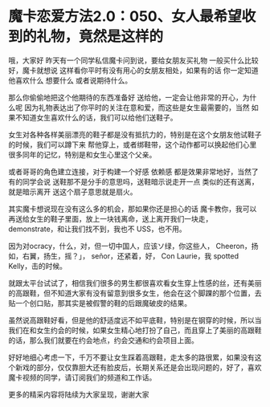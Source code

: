 # 魔卡恋爱方法2.0：050、女人最希望收到的礼物，竟然是这样的

哦，大家好 昨天有一个同学私信魔卡问到说，要给女朋友买礼物 一般买什么比较好，魔卡就想说 这样看你平时有没有用心的女朋友相处，如果有的话 你一定知道他喜欢什么 想要什么 或者说期待什么。

那么你偷偷地把这个他期待的东西准备好 送给他，一定会让他非常的开心，为什么呢 因为礼物表达出了你平时的关注在意和爱，而这些是女生最需要的，当然 如果不知道女生喜欢什么的话，我们可以给他们送鞋子。

女生对各种各样美丽漂亮的鞋子都是没有抵抗力的，特别是在这个女朋友他试鞋子的时候，我们可以蹲下来 帮他穿上，或者绑鞋带，这个动作都可以换起他们心里很多同年的记忆，特别是和女生心里这个父亲。

或者哥哥的角色建立连接，对于构建一个好感 依赖感 都是效果非常地好，当然了 有的同学会说 送鞋那不是分手的意思吗，送鞋暗示说走开一点 类似的还有送离，就是暗示离开 送这个扇子意思就是扇火。

其实魔卡想说现在没有这么多的机会，那如果你还是担心的话 魔卡教你，我可以再送给女生的鞋子里面，放上一块钱离命，送上离开我们一块走， demonstrate，和让我们找不到，我也不 USS，也不用。

因为对ocracy，什么，对，但一切中国人，应该ソ绿，你这些人， Cheeron，扬如，右翼，扬生，摇？」， señor，还紧着，好， Con Laurie，我 spotted Kelly，击的时候。

就跟太平台试试了，相信我们很多的男生都很喜欢看女生穿上性感的丝，还有美丽的高跟鞋，但不知道大家有没有留意到很多女生，他会在这个脚踝的那个位置，去贴一个创口贴，那其实是被假警的鞋的后跟魔破皮的结果。

虽然说高跟鞋好看，但是他的舒适度远不如平底鞋，特别是在钢穿的时候，所以当我们在和女生约会的时候，如果女生精心地打扮了自己，而且穿上了美丽的高跟鞋的话，那么我们就要在约会地点，约会交通和约会项目上面。

好好地细心考虑一下，千万不要让女生踩着高跟鞋，走太多的路很累，如果没有这个新戏的部分，仅仅靠胆大还有脸皮后，长期关系还是会出现问题的，好了，喜欢魔卡视频的同学，请订阅我们的频道和工作话。

更多的精采内容将陆续为大家呈现，谢谢大家